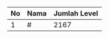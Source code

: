 | No | Nama            | Jumlah Level |
|----|-----------------|--------------|
| 1  | #    |    2167        |
